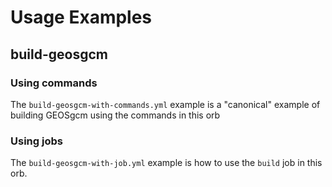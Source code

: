 # Usage Examples

## build-geosgcm

### Using commands

The `build-geosgcm-with-commands.yml` example is a "canonical" example of building GEOSgcm using the commands in this orb

### Using jobs

The `build-geosgcm-with-job.yml` example is how to use the `build` job in this orb.
